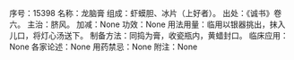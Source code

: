 序号：15398
名称：龙脑膏
组成：虾蟆胆、冰片（上好者）。
出处：《诚书》卷六。
主治：脐风。
加减：None
功效：None
用法用量：临用以银器挑出，抹入儿口，将灯心汤送下。
制备方法：同捣为膏，收瓷瓶内，黄蜡封口。
临床应用：None
各家论述：None
用药禁忌：None
附注：None
